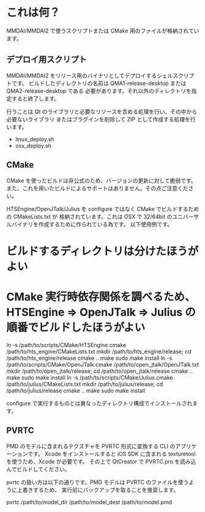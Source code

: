 これは何？
=========

MMDAI/MMDAI2 で使うスクリプトまたは CMake 用のファイルが格納されています。

## デプロイ用スクリプト

MMDAI/MMDAI2 をリリース用のバイナリとしてデプロイするシェルスクリプトです。
ビルドしたディレクトリの名前は QMA1-release-desktop または QMA2-release-desktop である
必要があります。それ以外のディレクトリを指定すると終了します。

行うことは Qt のライブラリと必要なリソースを含める処理を行い、その中から必要ないライブラリ
またはプラグインを削除して ZIP として作成する処理を行います。

  - linux_deploy.sh
  - osx_deploy.sh

## CMake

CMake を使ったビルドは非公式のため、バージョンの更新に対して脆弱です。
また、これを用いたビルドによるサポートはありません。その点ご注意ください。

HTSEngine/OpenJTalk/Julius を configure ではなく CMake でビルドするための CMakeLists.txt が
格納されています。これは OSX で 32/64bit のユニバーサルバイナリを作成するために作られている為です。
以下使用例です。

  # ビルドするディレクトリは分けたほうがよい
  # CMake 実行時依存関係を調べるため、HTSEngine => OpenJTalk => Julius の順番でビルドしたほうがよい
  ln -s /path/to/scripts/CMake/HTSEngine.cmake /path/to/hts_engine/CMakeLists.txt
  mkdir /path/to/hts_engine/release; cd /path/to/hts_engine/release
  cmake ..
  make
  sudo make install
  ln -s /path/to/scripts/CMake/OpenJTalk.cmake /path/to/open_jtalk/OpenJTalk.txt
  mkdir /path/to/open_jtalk/release; cd /path/to/open_jtalk/release
  cmake ..
  make
  sudo make install
  ln -s /path/to/scripts/CMake/Julius.cmake /path/to/julius/CMakeLists.txt
  mkdir /path/to/julius/release; cd /path/to/julius/release
  cmake ..
  make
  sudo make install

configure で実行するものとは異なったディレクトリ構成でインストールされます。

## PVRTC

PMD のモデルに含まれるテクスチャを PVRTC 形式に変換する CLI のアプリケーションです。
Xcode をインストールすると iOS SDK に含まれる texturetool を使うため、Xcode が必要です。
その上で QtCreator で PVRTC.pro を読み込んでビルドしてください。

pvrtc の扱い方は以下の通りです。PMD モデルは PVRTC のファイルを使うように上書きするため、
実行前にバックアップを取ることを推奨します。

  pvrtc /path/to/model_dir /path/to/model_dest /path/to/model.pmd

